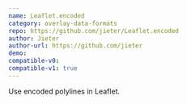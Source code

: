 ```yaml
---
name: Leaflet.encoded
category: overlay-data-formats
repo: https://github.com/jieter/Leaflet.encoded
author: Jieter
author-url: https://github.com/jieter
demo: 
compatible-v0:
compatible-v1: true
---
```


Use encoded polylines in Leaflet.

